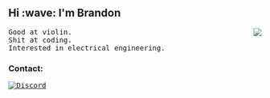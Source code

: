 
<h2>Hi :wave: I'm Brandon</h2>

<img align='right' src="https://spotify-github-profile.vercel.app/api/view?uid=b.holland2021&cover_image=true&theme=natemoo-re&bar_color=53b14f&bar_color_cover=true">

<p><samp>
  Good at violin. <br>
  Shit at coding. <br> 
  Interested in electrical engineering.
</samp></p>


<h3>Contact:</h3>

[<kbd>![Discord](https://img.shields.io/badge/Discord-7289DA?style=for-the-badge&logo=discord&logoColor=white)</kbd>](https://discord.com/users/577992720057106444)




